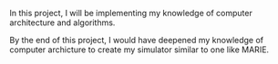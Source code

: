 In this project, I will be implementing my knowledge of computer architecture and algorithms.

By the end of this project, I would have deepened my knowledge of computer archicture to create my simulator similar to one like MARIE.